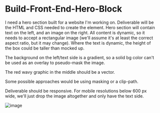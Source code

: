 # Build-Front-End-Hero-Block

I need a hero section built for a website I'm working on.  Deliverable will be the HTML and CSS needed to create the element.  Hero section will contain text on the left, and an image on the right.  All content is dynamic, so it needs to accept a rectangular image (we'll assume it's at least the correct aspect ratio, but it may change).  Where the text is dynamic, the height of the box could be taller than mocked up.

The background on the left/text side is a gradient, so a solid bg color can't be used as an overlay to pseudo-mask the image.

The red wavy graphic in the middle should be a vector.

Some possible approaches would be using masking or a clip-path.

Deliverable should be responsive.  For mobile resolutions below 600 px wide, we'll just drop the image altogether and only have the text side.

![image](https://github.com/0trava/Build-Front-End-Hero-Block/assets/102797527/a07c0aa3-e540-4c7f-8db6-c6520defc9cb)

